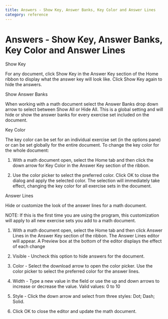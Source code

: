 ```yaml
---
title: Answers - Show Key, Answer Banks, Key Color and Answer Lines
category: reference
---
```


# Answers - Show Key, Answer Banks, Key Color and Answer Lines

Show Key

For any document, click Show Key in the Answer Key section of the Home ribbon to display what the answer key will look like. Click Show Key again to hide the answers.

Show Answer Banks

When working with a math document select the Answer Banks drop down arrow to select between Show All or Hide All. This is a global setting and will hide or show the answer banks for every exercise set included on the document.

Key Color

The key color can be set for an individual exercise set (in the options pane) or can be set globally for the entire document. To change the key color for the whole document:

1. With a math document open, select the Home tab and then click the down arrow for Key Color in the Answer Key section of the ribbon.

2. Use the color picker to select the preferred color. Click OK to close the dialog and apply the selected color. The selection will immediately take effect, changing the key color for all exercise sets in the document.

Answer Lines

Hide or customize the look of the answer lines for a math document.

NOTE: If this is the first time you are using the program, this customization will apply to all new exercise sets you add to a math document.

1. With a math document open, select the Home tab and then click Answer Lines in the Answer Key section of the ribbon. The Answer Lines editor will appear. A Preview box at the bottom of the editor displays the effect of each change

2. Visible - Uncheck this option to hide answers for the document.

3. Color - Select the download arrow to open the color picker. Use the color picker to select the preferred color for the answer lines.

4. Width - Type a new value in the field or use the up and down arrows to increase or decrease the value. Valid values: 0 to 10

5. Style - Click the down arrow and select from three styles: Dot; Dash; Solid.

6. Click OK to close the editor and update the math document.
